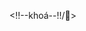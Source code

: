 <!-- STOP.  PRESS THE BACK BUTTON.  DO NOT EDIT.  DO NOT CLICK "SAVE PAGE". -->
<!-- If you have a question, see https://go.dev/wiki/Questions -->
<!-- This is a wiki. We trust you to be a good person. -->
<!!--khoá--!!/👻>
<!--code/robot-->